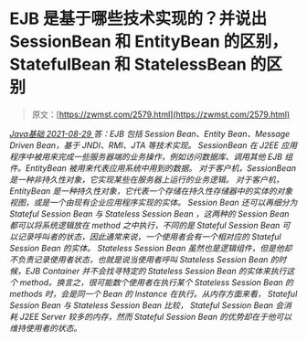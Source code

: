 <!--yml
category: 未分类
date: 0001-01-01 00:00:00
-->

# EJB 是基于哪些技术实现的？并说出 SessionBean 和 EntityBean 的区别，StatefulBean 和 StatelessBean 的区别

> 原文：[https://zwmst.com/2579.html](https://zwmst.com/2579.html)

   [ *Java基础* ](https://zwmst.com/java%e5%9f%ba%e7%a1%80)*[ <time datetime="2021-08-29T11:17:07+08:00"> 2021-08-29 </time> ](https://zwmst.com/2579.html)  答：EJB 包括 Session Bean、Entity Bean、Message Driven Bean，基于 JNDI、RMI、JTA 等技术实现。
SessionBean 在 J2EE 应用程序中被用来完成一些服务器端的业务操作，例如访问数据库、调用其他 EJB 组件。EntityBean 被用来代表应用系统中用到的数据。
对于客户机，SessionBean 是一种非持久性对象，它实现某些在服务器上运行的业务逻辑。
对于客户机，EntityBean 是一种持久性对象，它代表一个存储在持久性存储器中的实体的对象视图，或是一个由现有企业应用程序实现的实体。
Session Bean 还可以再细分为 Stateful Session Bean 与 Stateless Session Bean ，这两种的 Session Bean 都可以将系统逻辑放在 method 之中执行，不同的是 Stateful Session Bean 可以记录呼叫者的状态，因此通常来说，一个使用者会有一个相对应的 Stateful Session Bean 的实体。
Stateless Session Bean 虽然也是逻辑组件，但是他却不负责记录使用者状态，也就是说当使用者呼叫 Stateless Session Bean 的时候，EJB Container 并不会找寻特定的 Stateless Session Bean 的实体来执行这个 method。换言之，很可能数个使用者在执行某个 Stateless Session Bean 的 methods 时，会是同一个 Bean 的 Instance 在执行。从内存方面来看， Stateful Session Bean 与 Stateless Session Bean 比较， Stateful Session Bean 会消耗 J2EE Server 较多的内存，然而 Stateful Session Bean 的优势却在于他可以维持使用者的状态。*